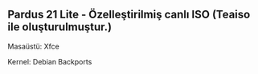 ## Pardus 21 Lite - Özelleştirilmiş canlı ISO (Teaiso ile oluşturulmuştur.)

Masaüstü: Xfce

Kernel: Debian Backports
